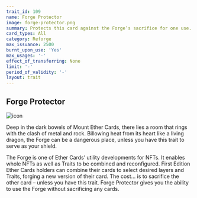```yaml
---
trait_id: 109
name: Forge Protector
image: forge-protector.png
summary: Protects this card against the Forge’s sacrifice for one use. When sacrificing this card in the Forge, it will not be destroyed and will remain in the cardholder’s wallet.
card_types: All
category: Reforge
max_issuance: 2500
burnt_upon_use: 'Yes'
max_usages: '-'
effect_of_transferring: None
limit: '-'
period_of_validity: '-'
layout: trait
---
```


## Forge Protector

![icon](/assets/images/trait-icons/{{page.image}})

Deep in the dark bowels of Mount Ether Cards, there lies a room that rings with the clash of metal and rock. Billowing heat from its heart like a living dragon, the Forge can be a dangerous place, unless you have this trait to serve as your shield.

The Forge is one of Ether Cards’ utility developments for NFTs. It enables whole NFTs as well as Traits to be combined and reconfigured. First Edition Ether Cards holders can combine their cards to select desired layers and Traits, forging a new version of their card. The cost… is to sacrifice the other card – unless you have this trait. Forge Protector gives you the ability to use the Forge without sacrificing any cards.
